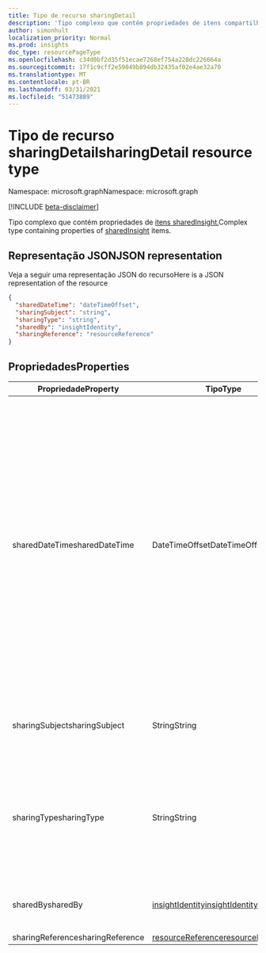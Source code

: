 ```yaml
---
title: Tipo de recurso sharingDetail
description: 'Tipo complexo que contém propriedades de itens compartilhados. '
author: simonhult
localization_priority: Normal
ms.prod: insights
doc_type: resourcePageType
ms.openlocfilehash: c34d0bf2d35f51ecae7268ef754a228dc226664a
ms.sourcegitcommit: 17f1c9cff2e59049b894db32435af02e4ae32a70
ms.translationtype: MT
ms.contentlocale: pt-BR
ms.lasthandoff: 03/31/2021
ms.locfileid: "51473889"
---
```

# <a name="sharingdetail-resource-type"></a><span data-ttu-id="a8709-103">Tipo de recurso sharingDetail</span><span class="sxs-lookup"><span data-stu-id="a8709-103">sharingDetail resource type</span></span>

<span data-ttu-id="a8709-104">Namespace: microsoft.graph</span><span class="sxs-lookup"><span data-stu-id="a8709-104">Namespace: microsoft.graph</span></span>

[!INCLUDE [beta-disclaimer](../../includes/beta-disclaimer.md)]

<span data-ttu-id="a8709-105">Tipo complexo que contém propriedades de [itens sharedInsight.](insights-shared.md)</span><span class="sxs-lookup"><span data-stu-id="a8709-105">Complex type containing properties of [sharedInsight](insights-shared.md) items.</span></span> 

## <a name="json-representation"></a><span data-ttu-id="a8709-106">Representação JSON</span><span class="sxs-lookup"><span data-stu-id="a8709-106">JSON representation</span></span>
<span data-ttu-id="a8709-107">Veja a seguir uma representação JSON do recurso</span><span class="sxs-lookup"><span data-stu-id="a8709-107">Here is a JSON representation of the resource</span></span>
<!-- {
  "blockType": "resource",
  "optionalProperties": [

  ],
  "@odata.type": "microsoft.graph.sharingDetail"
}-->
```json
{
  "sharedDateTime": "dateTimeOffset",
  "sharingSubject": "string",
  "sharingType": "string",
  "sharedBy": "insightIdentity",
  "sharingReference": "resourceReference"
}
```

## <a name="properties"></a><span data-ttu-id="a8709-108">Propriedades</span><span class="sxs-lookup"><span data-stu-id="a8709-108">Properties</span></span>

| <span data-ttu-id="a8709-109">Propriedade</span><span class="sxs-lookup"><span data-stu-id="a8709-109">Property</span></span>              | <span data-ttu-id="a8709-110">Tipo</span><span class="sxs-lookup"><span data-stu-id="a8709-110">Type</span></span>          | <span data-ttu-id="a8709-111">Descrição</span><span class="sxs-lookup"><span data-stu-id="a8709-111">Description</span></span>  |
| -------------         |-----------    | -------------|
| <span data-ttu-id="a8709-112">sharedDateTime</span><span class="sxs-lookup"><span data-stu-id="a8709-112">sharedDateTime</span></span>        | <span data-ttu-id="a8709-113">DateTimeOffset</span><span class="sxs-lookup"><span data-stu-id="a8709-113">DateTimeOffset</span></span>| <span data-ttu-id="a8709-114">A data e a hora em que o arquivo foi compartilhado pela última vez.</span><span class="sxs-lookup"><span data-stu-id="a8709-114">The date and time the file was last shared.</span></span> <span data-ttu-id="a8709-115">O carimbo de data/hora representa informações de data e hora usando o formato ISO 8601 e está sempre no horário UTC.</span><span class="sxs-lookup"><span data-stu-id="a8709-115">The timestamp represents date and time information using ISO 8601 format and is always in UTC time.</span></span> <span data-ttu-id="a8709-116">Por exemplo, meia-noite em UTC no dia 1º de janeiro de 2014 teria esta aparência: `2014-01-01T00:00:00Z`.</span><span class="sxs-lookup"><span data-stu-id="a8709-116">For example, midnight UTC on Jan 1, 2014 would look like this: `2014-01-01T00:00:00Z`.</span></span> <span data-ttu-id="a8709-117">Somente leitura.</span><span class="sxs-lookup"><span data-stu-id="a8709-117">Read-only.</span></span>  |
| <span data-ttu-id="a8709-118">sharingSubject</span><span class="sxs-lookup"><span data-stu-id="a8709-118">sharingSubject</span></span>        | <span data-ttu-id="a8709-119">String</span><span class="sxs-lookup"><span data-stu-id="a8709-119">String</span></span>          | <span data-ttu-id="a8709-120">O assunto com o qual o documento foi compartilhado.</span><span class="sxs-lookup"><span data-stu-id="a8709-120">The subject with which the document was shared.</span></span> |
| <span data-ttu-id="a8709-121">sharingType</span><span class="sxs-lookup"><span data-stu-id="a8709-121">sharingType</span></span>             | <span data-ttu-id="a8709-122">String</span><span class="sxs-lookup"><span data-stu-id="a8709-122">String</span></span>        | <span data-ttu-id="a8709-123">Determina como o documento foi compartilhado, pode ser por um "Link", "Attachment", "Group", "Site".</span><span class="sxs-lookup"><span data-stu-id="a8709-123">Determines the way the document was shared, can be by a "Link", "Attachment", "Group", "Site".</span></span>     |
| <span data-ttu-id="a8709-124">sharedBy</span><span class="sxs-lookup"><span data-stu-id="a8709-124">sharedBy</span></span>                | [<span data-ttu-id="a8709-125">insightIdentity</span><span class="sxs-lookup"><span data-stu-id="a8709-125">insightIdentity</span></span>](insights-insightidentity.md)      | <span data-ttu-id="a8709-126">O usuário que compartilhou o documento.</span><span class="sxs-lookup"><span data-stu-id="a8709-126">The user who shared the document.</span></span>  |
| <span data-ttu-id="a8709-127">sharingReference</span><span class="sxs-lookup"><span data-stu-id="a8709-127">sharingReference</span></span>        | [<span data-ttu-id="a8709-128">resourceReference</span><span class="sxs-lookup"><span data-stu-id="a8709-128">resourceReference</span></span>](insights-resourcereference.md)      |  |


